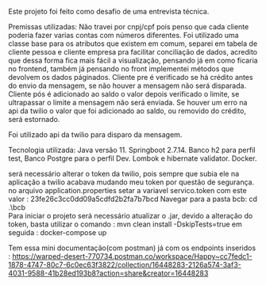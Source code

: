Este projeto foi feito como desafio de uma entrevista técnica.

Premissas utilizadas:
Não travei por cnpj/cpf pois penso que cada cliente poderia fazer varias contas com números diferentes.
Foi utilizado uma classe base para os atributos que existem em comum, separei em tabela de cliente pessoa e cliente empresa pra facilitar conciliação de dados, acredito que dessa forma fica mais fácil a visualização, pensando já em como ficaria no frontend, também já pensando no front implementei métodos que devolvem os dados páginados.
Cliente pre é verificado se há crédito antes do envio da mensagem, se não houver a mensagem não será disparada.
Cliente pós é adicionado ao saldo o valor depois verificado o limite, se ultrapassar o limite a mensagem não será enviada.
Se houver um erro na api da twilio o valor que foi adicionado ao saldo, ou removido do crédito, será estornado.

Foi utilizado api da twilio para disparo da mensagem.

Tecnologia utilizada: Java versão 11. Springboot 2.7.14. Banco h2 para perfil test, Banco Postgre para o perfil Dev. Lombok e hibernate validator. Docker.

será necessário alterar o token da twilio, pois sempre que subia ele na aplicação a twilio acabava mudando meu token por questão de segurança. no arquivo 
application.properties setar a variavel servico.token com este valor : 23fe26c3cc0dd09a5cdfd2b2fa7b7bcd
Navegar para a pasta bcb: cd .\bcb\
Para iniciar o projeto será necessário atualizar o .jar, devido a alteração do token, basta utilizar o comando : mvn clean install -DskipTests=true 
em seguida : docker-compose up

Tem essa mini documentação(com postman) já com os endpoints inseridos :
https://warped-desert-770734.postman.co/workspace/Happy~cc7fedc1-1878-4747-80c7-6c0ec63f3822/collection/16448283-2126a574-3af3-4031-9588-41b28ed193b8?action=share&creator=16448283
